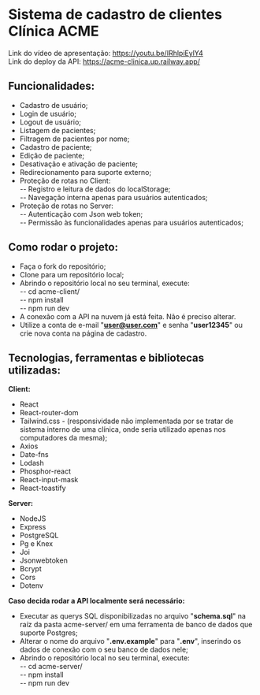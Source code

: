 <h1>Sistema de cadastro de clientes Clínica ACME</h1>

Link do vídeo de apresentação: https://youtu.be/IRhlpiEylY4 <br>
Link do deploy da API: https://acme-clinica.up.railway.app/

<h2>
    Funcionalidades:
</h2>

- Cadastro de usuário;
- Login de usuário;
- Logout de usuário;
- Listagem de pacientes;
- Filtragem de pacientes por nome;
- Cadastro de paciente;
- Edição de paciente;
- Desativação e ativação de paciente;
- Redirecionamento para suporte externo;
- Proteção de rotas no Client: <br>
-- Registro e leitura de dados do localStorage;<br>
-- Navegação interna apenas para usuários autenticados;<br>
- Proteção de rotas no Server:<br>
-- Autenticação com Json web token;<br>
-- Permissão às funcionalidades apenas para usuários autenticados;<br>

<h2>
    Como rodar o projeto:
</h2>

- Faça o fork do repositório;
- Clone para um repositório local;
- Abrindo o repositório local no seu terminal, execute:<br>
-- cd acme-client/<br>
-- npm install<br>
-- npm run dev<br>
- A conexão com a API na nuvem já está feita. Não é preciso alterar.
- Utilize a conta de e-mail "<b>user@user.com</b>" e senha "<b>user12345</b>" ou crie nova conta na página de cadastro.

<h2>
    Tecnologias, ferramentas e bibliotecas utilizadas:
</h2>
<strong>
    Client:
</strong>

- React
- React-router-dom
- Tailwind.css - (responsividade não implementada por se tratar de sistema interno de uma clínica, onde seria utilizado apenas nos computadores da mesma);
- Axios
- Date-fns
- Lodash
- Phosphor-react
- React-input-mask
- React-toastify

<strong>
    Server:
</strong>

- NodeJS
- Express
- PostgreSQL
- Pg e Knex
- Joi
- Jsonwebtoken
- Bcrypt
- Cors
- Dotenv

<strong>Caso decida rodar a API localmente será necessário: </strong>
 - Executar as querys SQL disponibilizadas no arquivo "<b>schema.sql</b>" na raíz da pasta acme-server/ em uma ferramenta de banco de dados que suporte Postgres;
 - Alterar o nome do arquivo "<b>.env.example</b>" para "<b>.env</b>", inserindo os dados de conexão com o seu banco de dados nele;
 - Abrindo o repositório local no seu terminal, execute:<br>
-- cd acme-server/<br>
-- npm install<br>
-- npm run dev<br>
